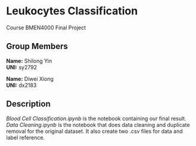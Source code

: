 # Leukocytes Classification
Course BMEN4000 Final Project

## Group Members
**Name:** Shilong Yin  
**UNI:** sy2792

**Name:** Diwei Xiong  
**UNI:** dx2183

## Description
*Blood Cell Classification.ipynb* is the notebook containing our final result.  
*Data Cleaning.ipynb* is the notebook that does data cleaning and duplicate removal for the original dataset. It also create two .csv files for data and label reference.
